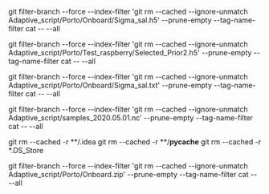 git filter-branch --force --index-filter 'git rm --cached --ignore-unmatch Adaptive_script/Porto/Onboard/Sigma_sal.h5' --prune-empty --tag-name-filter cat -- --all

git filter-branch --force --index-filter 'git rm --cached --ignore-unmatch Adaptive_script/Porto/Test_raspberry/Selected_Prior2.h5' --prune-empty --tag-name-filter cat -- --all

git filter-branch --force --index-filter 'git rm --cached --ignore-unmatch Adaptive_script/Porto/Onboard/Sigma_sal.txt' --prune-empty --tag-name-filter cat -- --all

git filter-branch --force --index-filter 'git rm --cached --ignore-unmatch Adaptive_script/samples_2020.05.01.nc' --prune-empty --tag-name-filter cat -- --all

git rm --cached -r **/.idea
git rm --cached -r **/__pycache__
git rm --cached -r *.DS_Store

git filter-branch --force --index-filter 'git rm --cached --ignore-unmatch Adaptive_script/Porto/Onboard.zip' --prune-empty --tag-name-filter cat -- --all



<!-- git filter-branch -f --index-filter 'git rm --cached --ignore-unmatch Porto/Setup/Grid/Base.txt' -->
